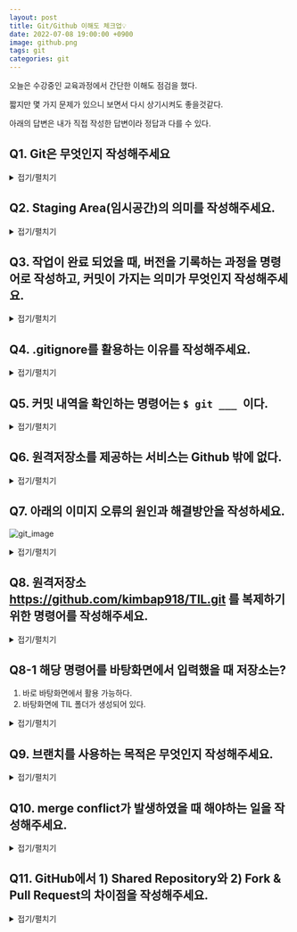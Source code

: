 ```yaml
---
layout: post
title: Git/Github 이해도 체크업💡
date: 2022-07-08 19:00:00 +0900
image: github.png
tags: git
categories: git
---
```




오늘은 수강중인 교육과정에서 간단한 이해도 점검을 했다.

짧지만 몇 가지 문제가 있으니 보면서 다시 상기시켜도 좋을것같다.

아래의 답변은 내가 직접 작성한 답변이라 정답과 다를 수 있다.



## Q1. Git은 무엇인지 작성해주세요

<details markdown="1">
<summary>접기/펼치기</summary>



분산버전관리시스템(DVCS)

</details>



## Q2. Staging Area(임시공간)의 의미를 작성해주세요.

<details markdown="1">
<summary>접기/펼치기</summary>



Commit을 하기위해 `$ git add` 명령어로 추가한 파일들이 모여있는 공간

</details>



## Q3. 작업이 완료 되었을 때, 버전을 기록하는 과정을 명령어로 작성하고, 커밋이 가지는 의미가 무엇인지 작성해주세요.

<details markdown="1">
<summary>접기/펼치기</summary>



``` bash
$ git add {파일명}
$ git status # 난 이걸 빠트렸다. add 후에 꼭 확인하는 습관을 가지자.
$ git commit -m "메시지 내용"
$ git push {원격저장소이름} {브랜치이름}
```

commit은 `$ git add` 로 모여있는 파일들에 대한 확정을 짓고 버전을 기록하는것이다.

</details>



## Q4. .gitignore를 활용하는 이유를 작성해주세요.

<details markdown="1">
<summary>접기/펼치기</summary>



git은 생성된 모든 하위 디렉토리의 파일을 추적하는데, .gitignore를 사용함으로서 원하지 않는 파일을 git에서 제외할 수 있기 때문이다.

</details>



## Q5. 커밋 내역을 확인하는 명령어는 `$ git ___ `이다.

<details markdown="1">
<summary>접기/펼치기</summary>



log

</details>



## Q6. 원격저장소를 제공하는 서비스는 Github 밖에 없다.

<details markdown="1">
<summary>접기/펼치기</summary>


X

</details>



## Q7. 아래의 이미지 오류의 원인과 해결방안을 작성하세요.

![git_image]({{site.baseurl}}/images/git15.png)

<details markdown="1">
<summary>접기/펼치기</summary>



github의 원격저장소에 내 로컬조정소에는 없는 파일이 있는 상태에서 push를 하는 경우 생기는 오류이다.

hint: 의 조언과 같이 git pull로 로컬저장소를 업데이트 한 후 push한다.

</details>



## Q8. 원격저장소 https://github.com/kimbap918/TIL.git 를 복제하기 위한 명령어를 작성해주세요.

<details markdown="1">
<summary>접기/펼치기</summary>



`$ git clone https://github.com/kimbap918/TIL.git`

</details>



## Q8-1 해당 명령어를 바탕화면에서 입력했을 때 저장소는?

1. 바로 바탕화면에서 활용 가능하다.
2. 바탕화면에 TIL 폴더가 생성되어 있다.

<details markdown="1">
<summary>접기/펼치기</summary>



2

</details>



## Q9. 브랜치를 사용하는 목적은 무엇인지 작성해주세요.

<details markdown="1">
  <summary>접기/펼치기</summary>



개발자 여러명이 협업으로 동일한 소스코드를 기반으로 해서 서로 다른 작업을 할 때에, 각각 서로 다른 버전의 소스코드가 여러가지로 나오게되는데 이러한 경우에 개발자들이 동시에 다양한 작업을 할 수 있게 해준다.

</details>



## Q10. merge conflict가 발생하였을 때 해야하는 일을 작성해주세요.

<details markdown="1">
<summary>접기/펼치기</summary>



1. 충돌한 내역을 확인하고
2. 충돌한 부분을 직접 수정하고
3. commit한다.

</details>



## Q11. GitHub에서 1) Shared Repository와 2) Fork & Pull Request의 차이점을 작성해주세요.

<details markdown="1">
<summary>접기/펼치기</summary>



권한의 차이. Shared Repository와는 다르게 Fork & Pull Request는 마음대로 수정, 삭제가 불가능하다. 그래서 원격 저장소를 Fork 한 후에 로컬 저장소로 가져와 clone하고 branch를 생성 한 뒤에 작업을 끝마치면 Pull Request를 하여 Fork한 원작자의 승인을 받으면 병합이 된다.

</details>

